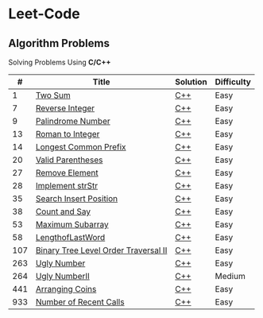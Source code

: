 # Leet-Code 
## Algorithm Problems

Solving Problems Using **C/C++**

|#| Title | Solution | Difficulty |
|---| ----- | -------- | ---------- |
|1|[Two Sum](https://leetcode.com/problems/two-sum/)| [C++](./Algorithms/TwoSum/two_sum.cpp)|Easy|
|7|[Reverse Integer](https://leetcode.com/problems/reverse-integer/)| [C++](./Algorithms/ReverseInteger/Reverse_Integer.cpp)|Easy|
|9|[Palindrome Number](https://leetcode.com/problems/palindrome-number/)| [C++](./Algorithms/PalindromeNumber/Palindrome_Number.cpp)|Easy|
|13|[Roman to Integer](https://leetcode.com/problems/roman-to-integer/)| [C++](./Algorithms/RomanToInteger/Roman_To_Integer.cpp)|Easy|
|14|[Longest Common Prefix](https://leetcode.com/problems/longest-common-prefix/)| [C++](./Algorithms/LongestCommonPrefix/Longest_Common_Prefix.cpp)|Easy|
|20|[Valid Parentheses](https://leetcode.com/problems/valid-parentheses/)| [C++](./Algorithms/ValidParentheses/Valid_Parentheses.cpp)|Easy|
|27|[Remove Element](https://leetcode.com/problems/remove-element/)| [C++](./Algorithms/RemoveElement/Remove_Element.cpp)|Easy|
|28|[Implement strStr](https://leetcode.com/problems/implement-strstr/)| [C++](./Algorithms/ImplementstrStr/Implement_strStr.cpp)|Easy|
|35|[Search Insert Position](https://leetcode.com/problems/search-insert-position/)| [C++](./Algorithms/searchInsert/search_Insert.cpp)|Easy|
|38|[Count and Say](https://leetcode.com/problems/count-and-say/)| [C++](./Algorithms/CountAndSay/Count_and_Say.cpp)|Easy|
|53|[Maximum Subarray](https://leetcode.com/problems/maximum-subarray/)| [C++](./Algorithms/MaximumSubarray/MaximumSubarray.cpp)|Easy|
|58|[LengthofLastWord](https://leetcode.com/problems/length-of-last-word/)| [C++](./Algorithms/LengthofLastWord/LengthOfLastWord.cpp)|Easy|
|107|[ Binary Tree Level Order Traversal II](https://leetcode.com/problems/binary-tree-level-order-traversal-ii/)| [C++](./Algorithms/BinaryTreeLevelOrderTraversalII/Binary_Tree_Level_Order_Traversal_II.cpp)|Easy|
|263|[Ugly Number](https://leetcode.com/problems/ugly-number/)| [C++](./Algorithms/UglyNumber/Ugly_Number.cpp)|Easy|
|264|[Ugly NumberII](https://leetcode.com/problems/ugly-number-ii/)| [C++](./Algorithms/UglyNumberII/UglyNumberII.cpp)|Medium|
|441|[Arranging Coins](https://leetcode.com/problems/arranging-coins/)| [C++](./Algorithms/ArrangingCoins/Arranging_Coins.cpp)|Easy|
|933|[Number of Recent Calls](https://leetcode.com/problems/number-of-recent-calls/)| [C++](./Algorithms/NumberofRecentCalls/Number_of_Recent_Calls.cpp)|Easy|

